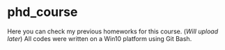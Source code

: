 # phd_course
Here you can check my previous homeworks for this course. (*Will upload later*)
All codes were written on a Win10 platform using Git Bash.
